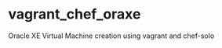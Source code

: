 vagrant_chef_oraxe
==================

Oracle XE Virtual Machine creation using vagrant and chef-solo
